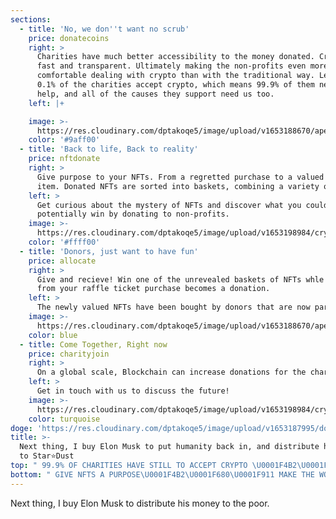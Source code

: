 ```yaml
---
sections:
  - title: 'No, we don''t want no scrub'
    price: donatecoins
    right: >
      Charities have much better accessibility to the money donated. Crypto is
      fast and transparent. Ultimately making the non-profits even more
      comfortable dealing with crypto than with the traditional way. Less than
      0.1% of the charities accept crypto, which means 99.9% of them need our
      help, and all of the causes they support need us too.
    left: |+

    image: >-
      https://res.cloudinary.com/dptakoqe5/image/upload/v1653188670/ape_uhzscc.png
    color: '#9aff00'
  - title: 'Back to life, Back to reality'
    price: nftdonate
    right: >
      Give purpose to your NFTs. From a regretted purchase to a valued donation
      item. Donated NFTs are sorted into baskets, combining a variety of NFTs.
    left: >
      Get curious about the mystery of NFTs and discover what you could
      potentially win by donating to non-profits.
    image: >-
      https://res.cloudinary.com/dptakoqe5/image/upload/v1653198984/cryptopunk_jfsxji.png
    color: '#ffff00'
  - title: 'Donors, just want to have fun'
    price: allocate
    right: >
      Give and recieve! Win one of the unrevealed baskets of NFTs whle the money
      from your raffle ticket purchase becomes a donation.
    left: >
      The newly valued NFTs have been bought by donors that are now part of a community coming together for the greater good. This community has the power of vote on how to distribute the money collected.
    image: >-
      https://res.cloudinary.com/dptakoqe5/image/upload/v1653188670/ape_uhzscc.png
    color: blue
  - title: Come Together, Right now
    price: charityjoin
    right: >
      On a global scale, Blockchain can increase donations for the charities all the while raising positive awareness for crypto. Merging these two massive and influential communities to take action for a better world.
    left: >
      Get in touch with us to discuss the future!
    image: >-
      https://res.cloudinary.com/dptakoqe5/image/upload/v1653198984/cryptopunk_jfsxji.png
    color: turquoise
doge: 'https://res.cloudinary.com/dptakoqe5/image/upload/v1653187995/doge_tlqzzv.png'
title: >-
  Next thing, I buy Elon Musk to put humanity back in, and distribute his money
  to Star⭐Dust
top: " 99.9% OF CHARITIES HAVE STILL TO ACCEPT CRYPTO \U0001F4B2\U0001F680\U0001F911 $471 BILLION WENT TO CHARITIES IN 2020 IN THE US \U0001F4B2\U0001F680\U0001F911  FIDELITY CHARITABLE DONATED $274 MILLION IN CRYPTO IN 2022, 4x MORE THAN IN DOLLARS IN 2019 \U0001F4B2\U0001F680\U0001F911 A CRYPTO PUNK WORTH $233,000 WAS DONATED TO UKRAINE FUNDRAISING CAMPAIGN \U0001F4B2\U0001F680\U0001F911"
bottom: " GIVE NFTS A PURPOSE\U0001F4B2\U0001F680\U0001F911 MAKE THE WORLD A BETTER PLACE \U0001F4B2\U0001F680\U0001F911 DONATE MORE WITHOUT SPENDING \U0001F4B2\U0001F680\U0001F911 EDUCATE THE CHILDREN \U0001F4B2\U0001F680\U0001F911 SAVE THE PLANET \U0001F4B2\U0001F680\U0001F911 FEED THE ANIMALS \U0001F4B2\U0001F680\U0001F911 GIVE NFTS A PURPOSE\U0001F4B2\U0001F680\U0001F911 MAKE THE WORLD A BETTER PLACE \U0001F4B2\U0001F680\U0001F911 DONATE MORE WITHOUT SPENDING \U0001F4B2\U0001F680\U0001F911 EDUCATE THE CHILDREN \U0001F4B2\U0001F680\U0001F911 SAVE THE PLANET \U0001F4B2\U0001F680\U0001F911 FEED THE ANIMALS \U0001F4B2\U0001F680\U0001F911"
---
```











Next thing, I buy Elon Musk to distribute his money to the poor.

